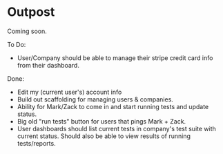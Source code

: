 Outpost
=======

Coming soon.

To Do:

- User/Company should be able to manage their stripe credit card info from their dashboard.


Done: 

- Edit my (current user's) account info
- Build out scaffolding for managing users &amp; companies.
- Ability for Mark/Zack to come in and start running tests and update status.
- Big old "run tests" button for users that pings Mark + Zack.
- User dashboards should list current tests in company's test suite with current status. Should also be able to view results of running tests/reports.
